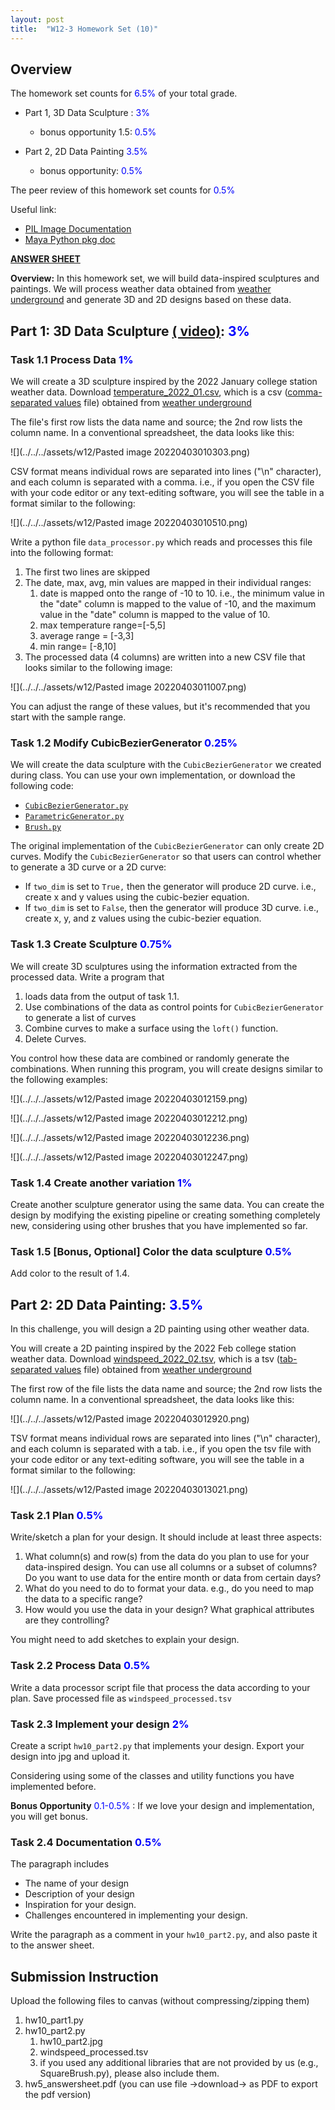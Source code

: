 ```yaml
---
layout: post
title:  "W12-3 Homework Set (10)"
---
```



## Overview
The homework set counts for <span style="color:#0000ff;"> 6.5%  </span> of your total grade. 

- Part 1,  3D Data Sculpture :  <span style="color:#0000ff;"> 3%  </span>
	- bonus opportunity 1.5: <span style="color:#0000ff;"> 0.5%  </span>

- Part 2, 2D Data Painting <span style="color:#0000ff;"> 3.5%  </span>
	- bonus opportunity: <span style="color:#0000ff;">  0.5%  </span>


The peer review of this homework set counts for <span style="color:#0000ff;"> 0.5%  </span>


Useful link:
-  [PIL Image Documentation](https://pillow.readthedocs.io/en/stable/reference/Image.html)
-  [Maya Python pkg doc](https://help.autodesk.com/view/MAYAUL/2022/ENU/index.html?contextId=COMMANDSPYTHON-INDEX)


**[ANSWER SHEET](https://docs.google.com/document/d/1QiK36b-DwBWmz2a587f6y-mkTnWGrfeeQIUEk5GlHCs/edit#)**


**Overview:** In this homework set, we will build data-inspired sculptures and paintings. We will process weather data obtained from [weather underground](https://www.wunderground.com/history/monthly/us/tx/college-station) and generate 3D and 2D designs based on these data. 

## Part 1: 3D Data Sculpture [( video)](https://youtu.be/jGwnDoW1K7U):  <span style="color:#0000ff;"> 3%  </span>


### Task 1.1 Process Data <span style="color:#0000ff;"> 1%  </span>

We will create a 3D sculpture inspired by the 2022 January college station weather data. Download [temperature_2022_01.csv](https://github.com/LiciaHe/vist270s2022/tree/master/assets/w12/temperature_2022_01.csv), which is a csv ([comma-separated values](https://en.wikipedia.org/wiki/Comma-separated_values) file) obtained from [weather underground](https://www.wunderground.com/history/monthly/us/tx/college-station)

The file's first row lists the data name and source; the 2nd row lists the column name. 
In a conventional spreadsheet, the data looks like this:  

![](../../../assets/w12/Pasted image 20220403010303.png)

CSV format means individual rows are separated into lines ("\n" character), and each column is separated with a comma. i.e., if you open the CSV file with your code editor or any text-editing software, you will see the table in a format similar to the following:

![](../../../assets/w12/Pasted image 20220403010510.png)

Write a python file `data_processor.py` which reads and processes this file into the following format:

1. The first two lines are skipped 
2. The date, max, avg, min values are mapped in their individual ranges:
	1. date is mapped onto the range of -10 to 10. i.e., the minimum value in the "date" column is mapped to the value of -10, and the maximum value in the "date" column is mapped to the value of 10.  
	3. max temperature range=[-5,5]
	4. average range = [-3,3]
	5. min range= [-8,10]
6. The processed data (4 columns) are written into a new CSV file that looks similar to the following image: 


![](../../../assets/w12/Pasted image 20220403011007.png)

You can adjust the range of these values, but it's recommended that you start with the sample range. 


### Task 1.2 Modify CubicBezierGenerator <span style="color:#0000ff;"> 0.25%  </span>

We will create the data sculpture with the `CubicBezierGenerator` we created during class. You can use your own implementation, or download the following code: 

- [`CubicBezierGenerator.py`](https://github.com/LiciaHe/vist270s2022/tree/master/assets/w12/CubicBezierGenerator.py)
- [`ParametricGenerator.py`](https://github.com/LiciaHe/vist270s2022/tree/master/assets/w12/ParametricGenerator.py)
- [`Brush.py`](https://github.com/LiciaHe/vist270s2022/tree/master/assets/w12/Brush.py)


The original implementation of the `CubicBezierGenerator`  can only create 2D curves. Modify the `CubicBezierGenerator` so that users can control whether to generate a 3D curve or a 2D curve: 

- If `two_dim` is set to `True,` then the generator will produce 2D curve. i.e., create x and y values using the cubic-bezier equation. 
- If `two_dim` is set to `False`, then the generator will produce 3D curve. i.e., create x, y, and z values using the cubic-bezier equation. 



### Task 1.3 Create Sculpture <span style="color:#0000ff;"> 0.75%  </span>

We will create 3D sculptures using the information extracted from the processed data. Write a program that 
1. loads data from the output of task 1.1. 
2. Use combinations of the data as control points for `CubicBezierGenerator` to generate a list of curves 
3. Combine curves to make a surface using the `loft()` function. 
4. Delete Curves. 

You control how these data are combined or randomly generate the combinations. When running this program, you will create designs similar to the following examples: 

![](../../../assets/w12/Pasted image 20220403012159.png)

![](../../../assets/w12/Pasted image 20220403012212.png)

![](../../../assets/w12/Pasted image 20220403012236.png)

 ![](../../../assets/w12/Pasted image 20220403012247.png)


### Task 1.4 Create another variation <span style="color:#0000ff;"> 1%  </span>

Create another sculpture generator using the same data. You can create the design by modifying the existing pipeline or creating something completely new, considering using other brushes that you have implemented so far. 


### Task 1.5 [Bonus, Optional] Color the data sculpture <span style="color:#0000ff;"> 0.5%  </span>

Add color to the result of 1.4.  







## Part 2: 2D Data Painting:  <span style="color:#0000ff;"> 3.5%  </span>

In this challenge, you will design a 2D painting using other weather data. 

You will create a 2D painting inspired by the 2022 Feb college station weather data. Download [windspeed_2022_02.tsv](https://github.com/LiciaHe/vist270s2022/tree/master/assets/w12/windspeed_2022_02.tsv), which is a tsv ([tab-separated values](https://en.wikipedia.org/wiki/Tab-separated_values) file) obtained from [weather underground](https://www.wunderground.com/history/monthly/us/tx/college-station)

The first row of the file lists the data name and source; the 2nd row lists the column name. 
In a conventional spreadsheet, the data looks like this:  


![](../../../assets/w12/Pasted image 20220403012920.png)

TSV format means individual rows are separated into lines ("\n" character), and each column is separated with a tab. i.e., if you open the tsv file with your code editor or any text-editing software, you will see the table in a format similar to the following:

![](../../../assets/w12/Pasted image 20220403013021.png)




### Task 2.1 Plan <span style="color:#0000ff;"> 0.5%  </span>

Write/sketch a plan for your design. It should include at least three aspects:
1. What column(s) and row(s) from the data do you plan to use for your data-inspired design. You can use all columns or a subset of columns? Do you want to use data for the entire month or data from certain days?
2. What do you need to do to format your data. e.g., do you need to map the data to a specific range? 
3. How would you use the data in your design? What graphical attributes are they controlling? 

You might need to add sketches to explain your design. 


### Task 2.2 Process Data <span style="color:#0000ff;"> 0.5%  </span>
Write a data processor script file that process the data according to your plan.  Save processed file as `windspeed_processed.tsv`


### Task 2.3 Implement your design <span style="color:#0000ff;"> 2%  </span>
Create a script `hw10_part2.py` that implements your design. Export your design into jpg and upload it. 

Considering using some of the classes and utility functions you have implemented before. 

 
**Bonus Opportunity** <span style="color:#0000ff;"> 0.1-0.5%  </span>: If we love your design and implementation, you will get bonus. 


### Task 2.4 Documentation <span style="color:#0000ff;"> 0.5%  </span>

The paragraph includes  
- The name of your design 
- Description of your design
- Inspiration for your design. 
- Challenges encountered in implementing your design. 

Write the paragraph as a comment in your `hw10_part2.py`, and also paste it to the answer sheet. 

## Submission Instruction 
Upload the following files to canvas (without compressing/zipping them)
1. hw10_part1.py
2. hw10_part2.py
	1.   hw10_part2.jpg
	2. windspeed_processed.tsv
	3. if you used any additional libraries that are not provided by us (e.g., SquareBrush.py), please also include them. 
3. hw5_answersheet.pdf (you can use file ->download-> as PDF to export the pdf version)
